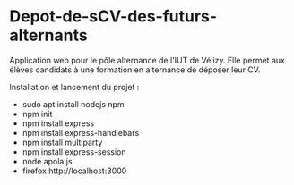 # Depot-de-sCV-des-futurs-alternants
Application web pour le pôle alternance de l'IUT de Vélizy. Elle permet aux élèves candidats à une formation en alternance de déposer leur CV.

Installation et lancement du projet :
  <ul>
    <li>sudo apt install nodejs npm</li>
    <li>npm init</li>
    <li>npm install express</li>
    <li>npm install express-handlebars</li>
    <li>npm install multiparty</li>
    <li>npm install express-session</li>
    <li>node apola.js</li>
    <li>firefox http://localhost:3000</li>
  </ul>
